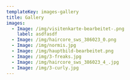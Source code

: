 ```yaml
---
templateKey: images-gallery
title: Gallery
images:
  - Image: /img/visitenkarte-bearbeitet-.png
    label: asdfasdf
  - Image: /img/haircore_sws_386023_0.png
  - Image: /img/normis.jpg
  - Image: /img/hauptbild-bearbeitet.png
  - Image: /img/3-freaks.jpg
  - Image: /img/haircore_sws_386023_4_.jpg
  - Image: /img/3-curly.jpg
---
```



